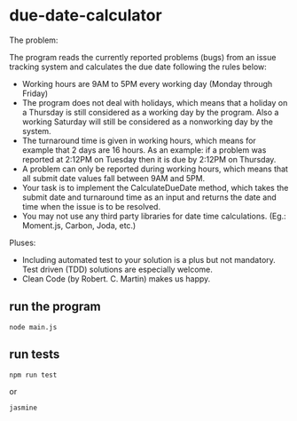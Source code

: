 # due-date-calculator

The problem: 

The program reads the currently reported problems (bugs) from an issue tracking system and calculates the due date following the rules below: 
- Working hours are 9AM to 5PM every working day (Monday through Friday) 
- The program does not deal with holidays, which means that a holiday on a Thursday is still considered as a working day by the program. Also a working Saturday will still be considered as a nonworking day by the system. 
- The turnaround time is given in working hours, which means for example that 2 days are 16 hours. As an example: if a problem was reported at 2:12PM on Tuesday then it is due by 2:12PM on Thursday. 
- A problem can only be reported during working hours, which means that all submit date values fall between 9AM and 5PM. 
- Your task is to implement the CalculateDueDate method, which takes the submit date and turnaround time as an input and returns the date and time when the issue is to be resolved. 
- You may not use any third party libraries for date time calculations. (Eg.: Moment.js, Carbon, Joda, etc.)

Pluses:

- Including automated test to your solution is a plus but not mandatory. Test driven (TDD) solutions are especially welcome.
- Clean Code (by Robert. C. Martin) makes us happy.

## run the program

```
node main.js
```

## run tests

```
npm run test
```

or 

```
jasmine
```
